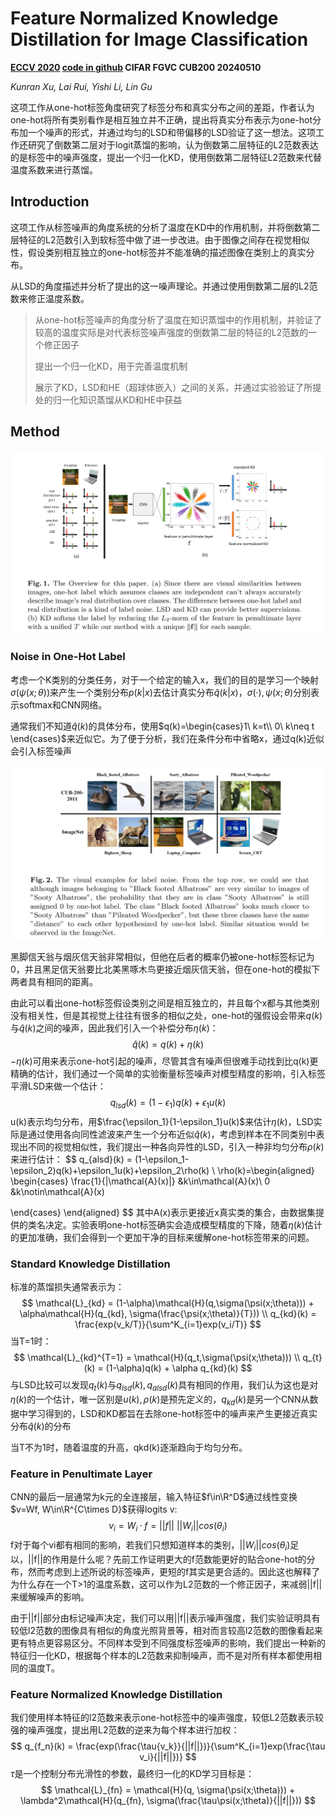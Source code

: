 # Feature Normalized Knowledge Distillation for Image Classification

**[ECCV 2020](https://link.springer.com/chapter/10.1007/978-3-030-58595-2_40)	[code in github](https://github.com/aztc/FNKD)	CIFAR  FGVC  CUB200	20240510**  

*Kunran Xu, Lai Rui, Yishi Li, Lin Gu* 

这项工作从one-hot标签角度研究了标签分布和真实分布之间的差距，作者认为one-hot将所有类别看作是相互独立并不正确，提出将真实分布表示为one-hot分布加一个噪声的形式，并通过均匀的LSD和带偏移的LSD验证了这一想法。这项工作还研究了倒数第二层对于logit蒸馏的影响，认为倒数第二层特征的L2范数表达的是标签中的噪声强度，提出一个归一化KD，使用倒数第二层特征L2范数来代替温度系数来进行蒸馏。

## Introduction

这项工作从标签噪声的角度系统的分析了温度在KD中的作用机制，并将倒数第二层特征的L2范数引入到软标签中做了进一步改进。由于图像之间存在视觉相似性，假设类别相互独立的one-hot标签并不能准确的描述图像在类别上的真实分布。

从LSD的角度描述并分析了提出的这一噪声理论。并通过使用倒数第二层的L2范数来修正温度系数。

> 从one-hot标签噪声的角度分析了温度在知识蒸馏中的作用机制，并验证了较高的温度实际是对代表标签噪声强度的倒数第二层的特征的L2范数的一个修正因子
>
> 提出一个归一化KD，用于完善温度机制
>
> 展示了KD，LSD和HE（超球体嵌入）之间的关系，并通过实验验证了所提处的归一化知识蒸馏从KD和HE中获益

## Method

![image-20240506102138779](imgs/image-20240506102138779.png)

### Noise in One-Hot Label

考虑一个K类别的分类任务，对于一个给定的输入x，我们的目的是学习一个映射$\sigma(\psi(x;\theta))$来产生一个类别分布$p(k|x)$去估计真实分布$\hat{q}(k|x)$，$\sigma(·), \psi(x;\theta)$分别表示softmax和CNN网络。

通常我们不知道$\hat{q}(k)$的具体分布，使用$q(k)=\begin{cases}1\ k=t\\ 0\ k\neq t \end{cases}$来近似它。为了便于分析，我们在条件分布中省略x，通过q(k)近似会引入标签噪声

![image-20240506101431709](imgs/image-20240506101431709.png)

黑脚信天翁与烟灰信天翁非常相似，但他在后者的概率仍被one-hot标签标记为0，并且黑足信天翁要比北美黑啄木鸟更接近烟灰信天翁，但在one-hot的模拟下两者具有相同的距离。

由此可以看出one-hot标签假设类别之间是相互独立的，并且每个x都与其他类别没有相关性，但是其视觉上往往有很多的相似之处，one-hot的强假设会带来$q(k)$与$\hat{q}(k)$之间的噪声，因此我们引入一个补偿分布$\eta(k)$：
$$
\hat{q}(k) = q(k) + \eta(k)
$$
$-\eta(k)$可用来表示one-hot引起的噪声，尽管其含有噪声但很难手动找到比q(k)更精确的估计，我们通过一个简单的实验衡量标签噪声对模型精度的影响，引入标签平滑LSD来做一个估计：
$$
q_{lsd}(k) = (1-\epsilon_1)q(k)+\epsilon_1u(k)
$$
u(k)表示均匀分布，用$\frac{\epsilon_1}{1-\epsilon_1}u(k)$来估计$\eta(k)$，LSD实际是通过使用各向同性滤波来产生一个分布近似$\hat{q}(k)$，考虑到样本在不同类别中表现出不同的视觉相似性，我们提出一种各向异性的LSD，引入一种非均匀分布$\rho(k)$来进行估计：
$$
q_{alsd}(k) = (1-\epsilon_1-\epsilon_2)q(k)+\epsilon_1u(k)+\epsilon_2\rho(k) \\
\rho(k)=\begin{aligned}
\begin{cases}
\frac{1}{|\mathcal{A}(x)|} &k\in\mathcal{A}(x)\\
0 &k\notin\mathcal{A}(x)

\end{cases}
\end{aligned}
$$
其中A(x)表示更接近x真实类的集合，由数据集提供的类名决定。实验表明one-hot标签确实会造成模型精度的下降，随着$\eta(k)$估计的更加准确，我们会得到一个更加干净的目标来缓解one-hot标签带来的问题。

### Standard Knowledge Distillation

标准的蒸馏损失通常表示为：
$$
\mathcal{L}_{kd} = (1-\alpha)\mathcal{H}(q,\sigma(\psi(x;\theta))) + \alpha\mathcal{H}(q_{kd}, \sigma(\frac{\psi(x;\theta)}{T})) \\
q_{kd}(k) = \frac{exp(v_k/T)}{\sum^K_{i=1}exp(v_i/T)}
$$
当T=1时：
$$
\mathcal{L}_{kd}^{T=1} = \mathcal{H}(q_t,\sigma(\psi(x;\theta)))  \\
q_{t}(k) = (1-\alpha)q(k) + \alpha q_{kd}(k)
$$
与LSD比较可以发现$q_t(k)$与$q_{lsd}(k), q_{alsd}(k)$具有相同的作用，我们认为这也是对$\eta(k)$的一个估计，唯一区别是$u(k), \rho(k)$是预先定义的，$q_{kd}(k)$是另一个CNN从数据中学习得到的，LSD和KD都旨在去除one-hot标签中的噪声来产生更接近真实分布$\hat{q}(k)$的分布

当T不为1时，随着温度的升高，qkd(k)逐渐趋向于均匀分布。

### Feature in Penultimate Layer

CNN的最后一层通常为k元的全连接层，输入特征$f\in\R^D$通过线性变换$v=Wf, W\in\R^{C\times D}$获得logits v:
$$
v_i = W_i·f = ||f||\ ||W_i||cos(\theta_i)
$$
f对于每个vi都有相同的影响，若我们只想知道样本的类别，$||W_i||cos(\theta_i)$足以，||f||的作用是什么呢？先前工作证明更大的f范数能更好的贴合one-hot的分布，然而考虑到上述所说的标签噪声，更短的f其实是更合适的。因此这也解释了为什么存在一个T>1的温度系数，这可以作为L2范数的一个修正因子，来减弱||f||来缓解噪声的影响。

由于||f||部分由标记噪声决定，我们可以用||f||表示噪声强度，我们实验证明具有较低l2范数的图像具有相似的角度光照背景等，相对而言较高l2范数的图像看起来更有特点更容易区分。不同样本受到不同强度标签噪声的影响，我们提出一种新的特征归一化KD，根据每个样本的L2范数来抑制噪声，而不是对所有样本都使用相同的温度T。

### Feature Normalized Knowledge Distillation

我们使用样本特征的l2范数来表示one-hot标签中的噪声强度，较低L2范数表示较强的噪声强度，提出用L2范数的逆来为每个样本进行加权：
$$
q_{f_n}(k) = \frac{exp(\frac{\tau{v_k}}{||f||})}{\sum^K_{i=1}exp(\frac{\tau v_i}{||f||})}
$$
$\tau$是一个控制分布光滑性的参数，最终归一化的KD学习目标是：
$$
\mathcal{L}_{fn} = \mathcal{H}(q, \sigma(\psi(x;\theta))) + \lambda^2\mathcal{H}(q_{fn}, \sigma(\frac{\tau\psi(x;\theta)}{||f||}))
$$
